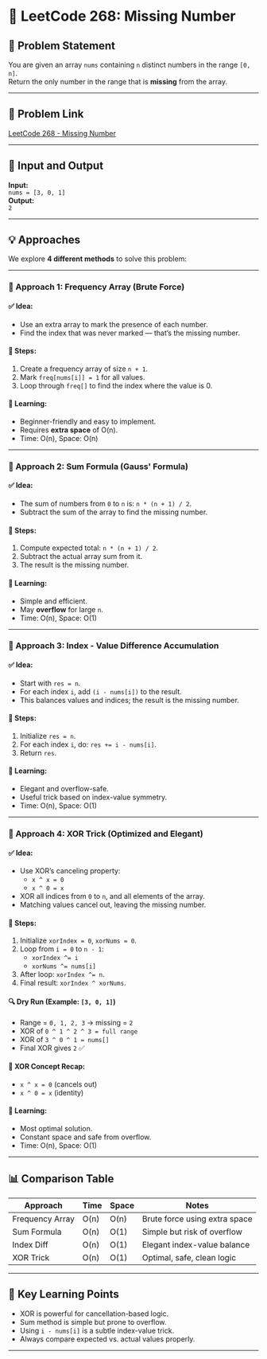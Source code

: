 # 🧩 LeetCode 268: Missing Number

## 📄 Problem Statement

You are given an array `nums` containing `n` distinct numbers in the range `[0, n]`.  
Return the only number in the range that is **missing** from the array.

---

## 🔗 Problem Link

[LeetCode 268 - Missing Number](https://leetcode.com/problems/missing-number/)

---

## 🔢 Input and Output

**Input:**  
`nums = [3, 0, 1]`  
**Output:**  
`2`

---

## 💡 Approaches

We explore **4 different methods** to solve this problem:

---

### 🔸 Approach 1: Frequency Array (Brute Force)

#### ✅ Idea:
- Use an extra array to mark the presence of each number.
- Find the index that was never marked — that’s the missing number.

#### 🧩 Steps:
1. Create a frequency array of size `n + 1`.
2. Mark `freq[nums[i]] = 1` for all values.
3. Loop through `freq[]` to find the index where the value is 0.

#### 📌 Learning:
- Beginner-friendly and easy to implement.
- Requires **extra space** of O(n).
- Time: O(n), Space: O(n)

---

### 🔸 Approach 2: Sum Formula (Gauss' Formula)

#### ✅ Idea:
- The sum of numbers from `0` to `n` is: `n * (n + 1) / 2`.
- Subtract the sum of the array to find the missing number.

#### 🧩 Steps:
1. Compute expected total: `n * (n + 1) / 2`.
2. Subtract the actual array sum from it.
3. The result is the missing number.

#### 📌 Learning:
- Simple and efficient.
- May **overflow** for large `n`.
- Time: O(n), Space: O(1)

---

### 🔸 Approach 3: Index - Value Difference Accumulation

#### ✅ Idea:
- Start with `res = n`.
- For each index `i`, add `(i - nums[i])` to the result.
- This balances values and indices; the result is the missing number.

#### 🧩 Steps:
1. Initialize `res = n`.
2. For each index `i`, do: `res += i - nums[i]`.
3. Return `res`.

#### 📌 Learning:
- Elegant and overflow-safe.
- Useful trick based on index-value symmetry.
- Time: O(n), Space: O(1)

---

### 🔸 Approach 4: XOR Trick (Optimized and Elegant)

#### ✅ Idea:
- Use XOR’s canceling property:
  - `x ^ x = 0`
  - `x ^ 0 = x`
- XOR all indices from `0` to `n`, and all elements of the array.
- Matching values cancel out, leaving the missing number.

#### 🧩 Steps:
1. Initialize `xorIndex = 0`, `xorNums = 0`.
2. Loop from `i = 0` to `n - 1`:
   - `xorIndex ^= i`
   - `xorNums ^= nums[i]`
3. After loop: `xorIndex ^= n`.
4. Final result: `xorIndex ^ xorNums`.

#### 🔍 Dry Run (Example: `[3, 0, 1]`)
- Range = `0, 1, 2, 3` → missing = `2`
- XOR of `0 ^ 1 ^ 2 ^ 3 = full range`
- XOR of `3 ^ 0 ^ 1 = nums[]`
- Final XOR gives `2` ✅

#### 📘 XOR Concept Recap:
- `x ^ x = 0` (cancels out)
- `x ^ 0 = x` (identity)


#### 📌 Learning:
- Most optimal solution.
- Constant space and safe from overflow.
- Time: O(n), Space: O(1)

---

## 📊 Comparison Table

| Approach         | Time | Space | Notes                          |
|------------------|------|-------|--------------------------------|
| Frequency Array  | O(n) | O(n)  | Brute force using extra space  |
| Sum Formula      | O(n) | O(1)  | Simple but risk of overflow    |
| Index Diff       | O(n) | O(1)  | Elegant index-value balance    |
| XOR Trick        | O(n) | O(1)  | Optimal, safe, clean logic     |

---

## 🎯 Key Learning Points

- XOR is powerful for cancellation-based logic.
- Sum method is simple but prone to overflow.
- Using `i - nums[i]` is a subtle index-value trick.
- Always compare expected vs. actual values properly.

---

